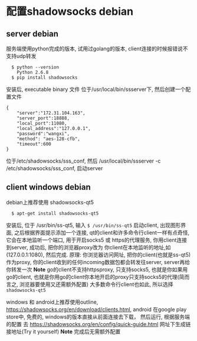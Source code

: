 # 配置shadowsocks debian

## server debian
服务端使用python完成的版本, 试用过golang的版本, client连接的时候报错说不支持udp转发
```
  $ python --version
    Python 2.6.8
  $ pip install shadowsocks
```  
安装后, executable binary 文件 位于/usr/local/bin/ssserver下, 然后创建一个配置文件
```
{
    "server":"172.31.104.163",
    "server_port":18888,
    "local_port":11080,
    "local_address":"127.0.0.1",
    "password":"wangxi",
    "method": "aes-128-cfb",
    "timeout":600
}
```
位于/etc/shadowsocks/sss_conf, 然后 /usr/local/bin/ssserver -c /etc/shadowsocks/sss_conf, 启动server


## client windows debian
debian上推荐使用 shadowsocks-qt5
```
  $ apt-get install shadowsocks-qt5
```
安装后, 位于 /usr/bin/ss-qt5, 输入 `$ /usr/bin/ss-qt5` 启动client, 出现图形界面, 之后根据界面提示添加一个连接,
qt的client和许多命令行client一样有点奇怪, 它会在本地监听一个端口, 用于开启socks5 或 https的代理服务, 你用client连接到server, 成功后,
把你的浏览器proxy改为 你client在本地监听的地址,如(127.0.0.1:1080), 然后完成.
原理: 你浏览器访问网址, 把你的client(也就是ss-qt5)作为proxy, 你的client收到的任何incoming数据包都会转发往server, server再给你转发一次
**Note** go的client不支持httpsproxy, 只支持socks5, 也就是你如果用go的client, 也就是你用go的client你本地开启的proxy只支持socks5的代理(简而言之, 浏览器要使用又还需额外配置)
大多数命令行client也如此, 所以选择`shadowsocks-qt5`

windows 和 android上推荐使用outline, https://shadowsocks.org/en/download/clients.html, android 在google play store中, 免费的, windows的版本直接从前面连接去下载，
然后运行, 根据服务端的配置 去 https://shadowsocks.org/en/config/quick-guide.html 网址下生成链接地址(Try it yourself)
**Note** 完成后无需额外配置
